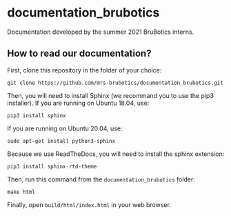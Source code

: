 # documentation_brubotics
Documentation developed by the summer 2021 BruBotics interns.

## How to read our documentation?

First, clone this repository in the folder of your choice:
```
git clone https://github.com/mrs-brubotics/documentation_brubotics.git
```
Then, you will need to install Sphinx (we recommand you to use the pip3 installer).
If you are running on Ubuntu 18.04, use:
```
pip3 install sphinx
```
If you are running on Ubuntu 20.04, use:
```
sudo apt-get install python3-sphinx
```
Because we use ReadTheDocs, you will need to install the sphinx extension:
```
pip3 install sphinx-rtd-theme
```
Then, run this command from the `documentation_brubotics` folder:
```
make html
```
Finally, open `build/html/index.html` in your web browser.

